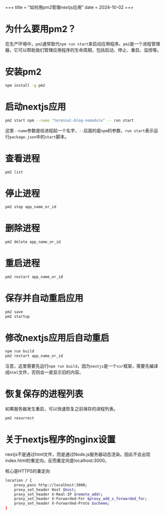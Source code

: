 +++
title = "如何用pm2管理nextjs应用"
date = 2024-10-02
+++

# 为什么要用pm2？
在生产环境中，`pm2`通常取代`npm run start`来启动应用程序。`pm2`是一个进程管理器，它可以帮助我们管理应用程序的生命周期，包括启动、停止、重启、监控等。

# 安装pm2
```bash
npm install -g pm2
```

# 启动nextjs应用
```bash
pm2 start npm --name "terminal-blog-nomodule" -- run start
```

这里`--name`参数是给进程起一个名字，`--`后面的是`npm`的参数，`run start`表示运行`package.json`中的`start`脚本。

# 查看进程
```bash
pm2 list
```

# 停止进程
```bash
pm2 stop app_name_or_id
```

# 删除进程
```bash
pm2 delete app_name_or_id
```

# 重启进程
```bash
pm2 restart app_name_or_id
```

# 保存并自动重启应用
```bash
pm2 save
pm2 startup
```

# 修改nextjs应用后自动重启
```bash
npm run build
pm2 restart app_name_or_id
```
注意，这里需要先运行`npm run build`，因为`nextjs`是一个`ssr`框架，需要先编译成`html`文件，否则会一直显示旧的内容。

# 恢复保存的进程列表
如果服务器发生重启，可以快速恢复之前保存的进程列表。
```bash
pm2 resurrect
```
# 关于nextjs程序的nginx设置

nextjs不是通过html文件，而是通过Node.js服务器动态渲染。因此不会出现index.html的重定向。反而重定向是localhost:3000。

核心是HTTPS的重定向

```bash
location / {
    proxy_pass http://localhost:3000;
    proxy_set_header Host $host;
    proxy_set_header X-Real-IP $remote_addr;
    proxy_set_header X-Forwarded-For $proxy_add_x_forwarded_for;
    proxy_set_header X-Forwarded-Proto $scheme;
}
```



